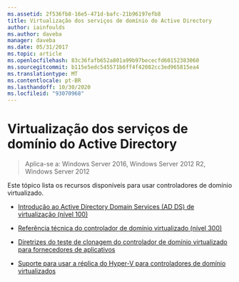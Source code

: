 ```yaml
---
ms.assetid: 2f536fb8-16e5-471d-bafc-21b96197efb8
title: Virtualização dos serviços de domínio do Active Directory
author: iainfoulds
ms.author: daveba
manager: daveba
ms.date: 05/31/2017
ms.topic: article
ms.openlocfilehash: 83c36fafb652a801a99b97bececfd60152383060
ms.sourcegitcommit: b115e5edc545571b6ff4f42082cc3ed965815ea4
ms.translationtype: MT
ms.contentlocale: pt-BR
ms.lasthandoff: 10/30/2020
ms.locfileid: "93070968"
---
```

# <a name="active-directory-domain-services-virtualization"></a>Virtualização dos serviços de domínio do Active Directory

>Aplica-se a: Windows Server 2016, Windows Server 2012 R2, Windows Server 2012

Este tópico lista os recursos disponíveis para usar controladores de domínio virtualizado.

-   [Introdução ao Active Directory Domain Services &#40;AD DS&#41; de virtualização &#40;nível 100&#41;](../../../ad-ds/Introduction-to-Active-Directory-Domain-Services-AD-DS-Virtualization-Level-100.md)

-   [Referência técnica do controlador de domínio virtualizado &#40;nível 300&#41;](../../../ad-ds/deploy/virtual-dc/Virtualized-Domain-Controller-Technical-Reference--Level-300-.md)

-   [Diretrizes do teste de clonagem do controlador de domínio virtualizado para fornecedores de aplicativos](../../../ad-ds/reference/virtual-dc/Virtualized-Domain-Controller-Cloning-Test-Guidance-for-Application-Vendors.md)

-   [Suporte para usar a réplica do Hyper-V para controladores de domínio virtualizados](../../../ad-ds/get-started/virtual-dc/Support-for-using-Hyper-V-Replica-for-virtualized-domain-controllers.md)




